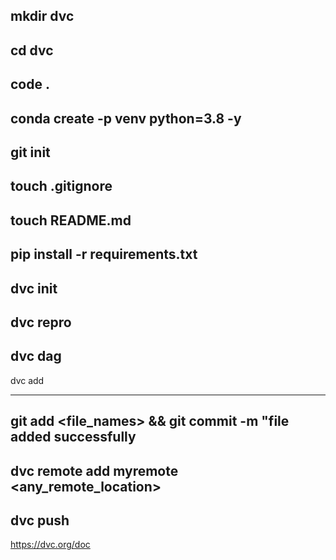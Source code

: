 mkdir dvc
-----
cd dvc
-----

code .
-----

conda create -p venv python=3.8 -y
-----
git init
-----


touch .gitignore
------


touch README.md
------


pip install -r requirements.txt
-----


dvc init
-----


dvc repro
-----


dvc dag
-----


dvc add <file name>

------
git add <file_names> && git commit -m "file added successfully
-----

dvc remote add myremote <any_remote_location>
------

dvc push
------


https://dvc.org/doc